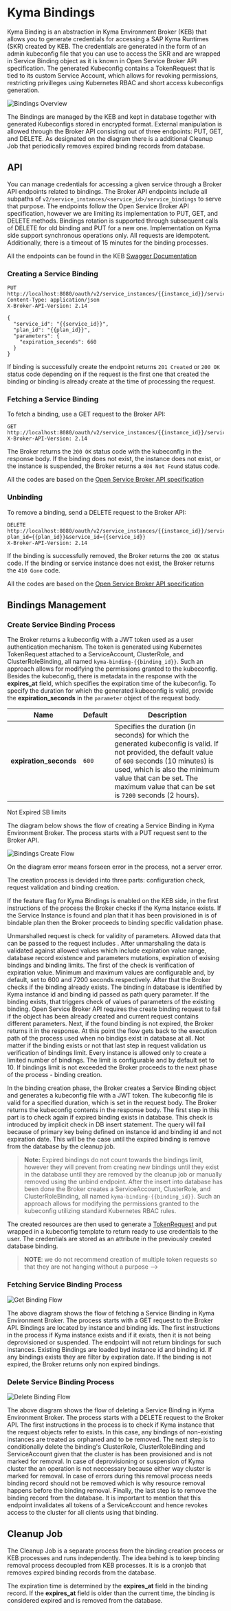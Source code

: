 # Kyma Bindings

Kyma Binding is an abstraction in Kyma Environment Broker (KEB) that allows you to generate credentials for accessing a SAP Kyma Runtimes (SKR) created by KEB. The credentials are generated in the form of an admin kubeconfig file that you can use to access the SKR and are wrapped in Service Binding object as it is known in Open Service Broker API specification. The generated Kubeconfig contains a TokenRequest that is tied to its custom Service Account, which allows for revoking permissions, restricting privilleges using Kubernetes RBAC and short access kubeconfigs generation.

![Bindings Overview](../assets/bindings-general.drawio.svg)

The Bindings are managed by the KEB and kept in database together with generated Kubeconfigs stored in encrypted format. External manipulation is allowed through the Broker API consisting out of three endpoints: PUT, GET, and DELETE. As designated on the diagram there is a additional Cleanup Job that periodically removes expired binding records from database.

## API

You can manage credentials for accessing a given service through a Broker API endpoints related to bindings. The Broker API endpoints include all subpaths of `v2/service_instances/<service_id>/service_bindings` to serve that purpose. The endpoints follow the Open Service Broker API specification, however we are limiting its implementation to PUT, GET, and DELETE methods. Bindings rotation is supported through subsequent calls of DELETE for old binding and PUT for a new one. Implementation on Kyma side support synchronous operations only. All requests are idempotent. Additionally, there is a timeout of 15 minutes for the binding processes.

All the endpoints can be found in the KEB [Swagger Documentation](
https://kyma-env-broker.cp.stage.kyma.cloud.sap/#/Bindings)

### Creating a Service Binding

```
PUT http://localhost:8080/oauth/v2/service_instances/{{instance_id}}/service_bindings/{{binding_id}}
Content-Type: application/json
X-Broker-API-Version: 2.14

{
  "service_id": "{{service_id}}",
  "plan_id": "{{plan_id}}",
  "parameters": {
    "expiration_seconds": 660
  }
}
```

If binding is successfully create the endpoint returns `201 Created` or `200 OK` status code depending on if the request is the first one that created the binding or binding is already create at the time of processing the request.

### Fetching a Service Binding 

To fetch a binding, use a GET request to the Broker API:

```
GET http://localhost:8080/oauth/v2/service_instances/{{instance_id}}/service_bindings/{{binding_id}}
X-Broker-API-Version: 2.14
```

The Broker returns the `200 OK` status code with the kubeconfig in the response body. If the binding does not exist, the instance does not exist, or the instance is suspended, the Broker returns a `404 Not Found` status code.

All the codes are based on the [Open Service Broker API specification](https://github.com/openservicebrokerapi/servicebroker/blob/master/spec.md#fetching-a-service-binding) 

### Unbinding

To remove a binding, send a DELETE request to the Broker API:

```
DELETE http://localhost:8080/oauth/v2/service_instances/{{instance_id}}/service_bindings/{{binding_id}}?plan_id={{plan_id}}&service_id={{service_id}}
X-Broker-API-Version: 2.14
```

If the binding is successfully removed, the Broker returns the `200 OK` status code. If the binding or service instance does not exist, the Broker returns the `410 Gone` code.

All the codes are based on the [Open Service Broker API specification](https://github.com/openservicebrokerapi/servicebroker/blob/master/spec.md#unbinding) 

## Bindings Management

### Create Service Binding Process

The Broker returns a kubeconfig with a JWT token used as a user authentication mechanism. The token is generated using Kubernetes TokenRequest attached to a ServiceAccount, ClusterRole, and ClusterRoleBinding, all named `kyma-binding-{{binding_id}}`. Such an approach allows for modifying the permissions granted to the kubeconfig.
Besides the kubeconfig, there is metadata in the response with the **expires_at** field, which specifies the expiration time of the kubeconfig. 
To specify the duration for which the generated kubeconfig is valid, provide the **expiration_seconds** in the `parameter` object of the request body.

| Name                   | Default | Description                                                                                                                                                                                                                                                                                                                                                          |
|------------------------|---------|----------------------------------------------------------------------------------------------------------------------------------------------------------------------------------------------------------------------------------------------------------------------------------------------------------------------------------------------------------------------|
| **expiration_seconds** | `600`   | Specifies the duration (in seconds) for which the generated kubeconfig is valid. If not provided, the default value of `600` seconds (10 minutes) is used, which is also the minimum value that can be set. The maximum value that can be set is `7200` seconds (2 hours).                                             |

Not Expired SB limits

The diagram below shows the flow of creating a Service Binding in Kyma Environment Broker. The process starts with a PUT request sent to the Broker API. 

![Bindings Create Flow](../assets/bindings-create-flow.drawio.svg)

On the diagram error means forseen error in the process, not a server error.

The creation process is devided into three parts: configuration check, request validation and binding creation.

<!-- Configuration Check -->
If the feature flag for Kyma Bindings is enabled on the KEB side, in the first instructions of the process the Broker checks if the Kyma Instance exists. If the Service Instance is found and plan that it has been provisioned in is of bindable plan then the Broker proceeds to binding specific validation phase.

<!-- Request Validation -->
Unmarshalled request is check for validity of parameters. Allowed data that can be passed to the request includes <insert table with possible data>. After unmarshaling the data is validated against allowed values which include expiration value range, database record existence and parameters mutations, expiration of exising bindings and binding limits. The first of the check is verification of expiration value. Minimum and maximum values are configurable and, by default, set to 600 and 7200 seconds respectively. After that the Broker checks if the binding already exists. The binding in database is identified by Kyma instance id and binding id passed as path query parameter. If the binding exists, that triggers check of values of parameters of the existing binding. Open Service Broker API requires the create binding request to fail if the object has been already created and current request contains different parameters. Next, if the found binding is not expired, the Broker returns it in the response. At this point the flow gets back to the execution path of the process used when no bindigs exist in database at all. Not matter if the binding exists or not that last step in request validation us verification of bindings limit. Every instance is allowed only to create a limited number of bindings. The limit is configurable and by default set to 10. If bindings limit is not exceeded the Broker proceeds to the next phase of the process - binding creation.  

<!-- Binding Creation -->
In the binding creation phase, the Broker creates a Service Binding object and generates a kubeconfig file with a JWT token. The kubeconfig file is valid for a specified duration, which is set in the request body. The Broker returns the kubeconfig contents in the response body. The first step in this part is to check again if expired binding exists in database. This check is introduced by implicit check in DB insert statement. The query will fail because of primary key being defined on instance id and binding id and not expiration date. This will be the case until the expired binding is remove from the database by the cleanup job. 
> **Note:** Expired bindings do not count towards the bindings limit, however they will prevent from creating new bindings until they exist in the database until they are removed by the cleanup job or manually removed using the unbind endpoint.
After the insert into database has been done the Broker creates a ServiceAccount, ClusterRole, and ClusterRoleBinding, all named `kyma-binding-{{binding_id}}`. Such an approach allows for modifying the permissions granted to the kubeconfig utilizing standard Kubernetes RBAC rules.

The created resources are then used to generate a [TokenRequest](https://kubernetes.io/docs/reference/kubernetes-api/authentication-resources/token-request-v1/) and put wrapped in a kubeconfig template to return ready to use credentials to the user. The credentials are stored as an attribute in the previously created database binding.

> **NOTE**: we do not recommend creation of multiple token requests so that they are not hanging without a purpose -->



### Fetching Service Binding Process

![Get Binding Flow](../assets/bindings-get-flow.drawio.svg)

The above diagram shows the flow of fetching a Service Binding in Kyma Environment Broker. The process starts with a GET request to the Broker API. Bindings are located by instance and binding ids.  The first instructions in the process if Kyma instance exists and if it exists, then it is not being deprovisioned or suspended. The endpoint will not return bindings for such instances. Existing Bindings are loaded byd instance id and binding id. If any bindings exists they are filter by expiration date. If the binding is not expired, the Broker returns only non expired bindings.

### Delete Service Binding Process

![Delete Binding Flow](../assets/bindings-delete-flow.drawio.svg)

The above diagram shows the flow of deleting a Service Binding in Kyma Environment Broker. The process starts with a DELETE request to the Broker API. The first instructions in the process is to check if Kyma instance that the request objects refer to exists. In this case, any bindings of non-existing instances are treated as orphaned and to be removed. The next step is to conditionally delete the binding's ClusterRole, ClusterRoleBinding and ServiceAccount given that the cluster is has been provisioned and is not marked for removal. In case of deprovisioning or suspension of Kyma cluster the an operation is not neccessary because either way cluster is marked for removal. In case of errors during this removal process needs binding record should not be removed which is why resource removal happens before the binding removal. Finally, the last step is to remove the binding record from the database. It is important to mention that this endpoint invalidates all tokens of a ServiceAccount and hence revokes access to the cluster for all clients using that binding.

## Cleanup Job


The Cleanup Job is a separate process from the binding creation process or KEB processes and runs independently. The idea behind is to keep binding removal process decoupled from KEB processes. It is is a cronjob that removes expired binding records from the database. 

The expiration time is determined by the **expires_at** field in the binding record. If the **expires_at** field is older than the current time, the binding is considered expired and is removed from the database. 
